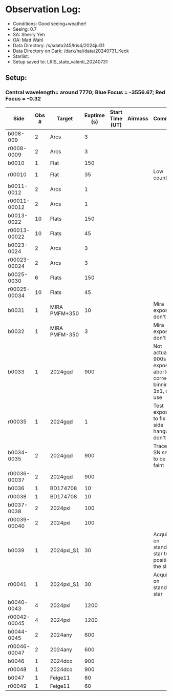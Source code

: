 # Observation Log:

* Conditions: Good seeing+weather!
* Seeing: 0.7
* SA: Sherry Yeh
* OA: Matt Wahl
* Data Directory: /s/sdata245/lris4/2024jul31
* Data Directory on Dark: /dark/hal/data/20240731_Keck
* Starlist: 
* Setup saved to: LRIS_state_valenti_20240731

## Setup: 

    
### Central wavelength= around 7770; Blue Focus = -3556.67; Red Focus = -0.32

| Side | Obs #     | Target    | Exptime (s) | Start Time (UT) | Airmass | Comments                                                   |
|------|-----------|-----------|-------------|-----------------|---------|------------------------------------------------------------|
|b008-009|2|Arcs        |3| |||
|r0008-0009|2|Arcs        |3| |||
|b0010|1|Flat        |150| |||
|r00010|1|Flat        |35| ||Low counts|
|b0011-0012|2|Arcs        |1| |||
|r00011-00012|2|Arcs        |1| |||
|b0013-0022|10|Flats        |150| |||
|r00013-00022|10|Flats        |45| |||
|b0023-0024|2|Arcs        |3| |||
|r00023-00024|2|Arcs        |3| |||
|b0025-0030|6|Flats        |150| |||
|r00025-00034|10|Flats        |45| |||
|b0031|1|MIRA PMFM+350       |10| ||Mira exposure, don't use|
|b0032|1|MIRA PMFM-350       |3| ||Mira exposure, don't use|
|b0033|1|2024gqd        |900| ||Not actually 900s exposures, aborted to correct binning to 1x1, don't use|
|r00035|1|2024gqd        |1| ||Test exposure to fix blue side hangup, don't use|
|b0034-0035|2|2024gqd        |900| ||Trace of SN seems to be a bit faint| 
|r00036-00037|2|2024gqd        |900| |||
|b0036|1|BD174708       |10| |||
|r00038|1|BD174708       |10| |||
|b0037-0038|2|2024pxl        |100| |||
|r00039-00040|2|2024pxl        |100| |||
|b0039|1|2024pxl_S1        |30| ||Acquisition on standard star to test position in the slit|
|r00041|1|2024pxl_S1        |30| ||Acquisition on standard star|
|b0040-0043|4|2024pxl        |1200| |||
|r00042-00045|4|2024pxl        |1200| |||
|b0044-0045|2|2024any        |600| |||
|r00046-00047|2|2024any        |600| |||
|b0046|1|2024dco        |900| |||
|r00048|1|2024dco        |900| |||
|b0047|1|Feige11        |60| |||
|r00049|1|Feige11        |60| |||
